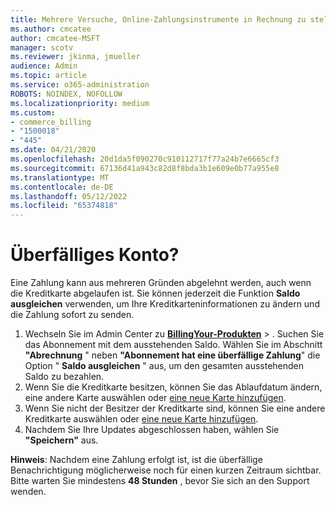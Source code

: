 ```yaml
---
title: Mehrere Versuche, Online-Zahlungsinstrumente in Rechnung zu stellen
ms.author: cmcatee
author: cmcatee-MSFT
manager: scotv
ms.reviewer: jkinma, jmueller
audience: Admin
ms.topic: article
ms.service: o365-administration
ROBOTS: NOINDEX, NOFOLLOW
ms.localizationpriority: medium
ms.custom:
- commerce_billing
- "1500018"
- "445"
ms.date: 04/21/2020
ms.openlocfilehash: 20d1da5f090270c910112717f77a24b7e6665cf3
ms.sourcegitcommit: 67136d41a943c82d8f8bda3b1e609e0b77a955e8
ms.translationtype: MT
ms.contentlocale: de-DE
ms.lasthandoff: 05/12/2022
ms.locfileid: "65374818"
---
```

# <a name="past-due-account"></a>Überfälliges Konto?

Eine Zahlung kann aus mehreren Gründen abgelehnt werden, auch wenn die Kreditkarte abgelaufen ist. Sie können jederzeit die Funktion **Saldo ausgleichen** verwenden, um Ihre Kreditkarteninformationen zu ändern und die Zahlung sofort zu senden.

1. Wechseln Sie im Admin Center zu **[BillingYour-Produkten](https://go.microsoft.com/fwlink/p/?linkid=842054)** > .
Suchen Sie das Abonnement mit dem ausstehenden Saldo. Wählen Sie im Abschnitt **"Abrechnung** " neben **"Abonnement hat eine überfällige Zahlung**" die Option " **Saldo ausgleichen** " aus, um den gesamten ausstehenden Saldo zu bezahlen.
2. Wenn Sie die Kreditkarte besitzen, können Sie das Ablaufdatum ändern, eine andere Karte auswählen oder [eine neue Karte hinzufügen](https://docs.microsoft.com/microsoft-365/commerce/billing-and-payments/manage-payment-methods).
3. Wenn Sie nicht der Besitzer der Kreditkarte sind, können Sie eine andere Kreditkarte auswählen oder [eine neue Karte hinzufügen](https://docs.microsoft.com/microsoft-365/commerce/billing-and-payments/manage-payment-methods).
4. Nachdem Sie Ihre Updates abgeschlossen haben, wählen Sie **"Speichern"** aus.

**Hinweis**: Nachdem eine Zahlung erfolgt ist, ist die überfällige Benachrichtigung möglicherweise noch für einen kurzen Zeitraum sichtbar. Bitte warten Sie mindestens **48 Stunden** , bevor Sie sich an den Support wenden.
